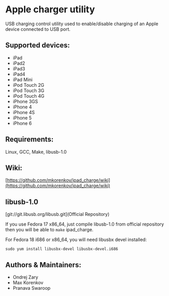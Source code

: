 Apple charger utility 
======================
USB charging control utility used to enable/disable charging of an Apple device connected to USB port.

Supported devices:
------------------
* iPad
* iPad2
* iPad3
* iPad4
* iPad Mini
* iPod Touch 2G
* iPod Touch 3G
* iPod Touch 4G
* iPhone 3GS
* iPhone 4
* iPhone 4S
* iPhone 5
* iPhone 6

Requirements:
-------------
Linux, GCC, Make, libusb-1.0

Wiki:
-----
[https://github.com/mkorenkov/ipad_charge/wiki](https://github.com/mkorenkov/ipad_charge/wiki)

libusb-1.0
----------
[git://git.libusb.org/libusb.git](Official Repository)

If you use Fedora 17 x86_64, just compile libusb-1.0 from official repository then you will be able to `make` ipad_charge.

For Fedora 18 i686 or x86_64, you will need libusbx devel installed:
```
sudo yum install libusbx-devel libusbx-devel.i686
```

Authors & Maintainers:
-------
* Ondrej Zary
* Max Korenkov
* Pranava Swaroop


